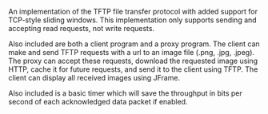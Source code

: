 An implementation of the TFTP file transfer protocol with added support for TCP-style sliding windows. This implementation only supports sending 
and accepting read requests, not write requests.

Also included are both a client program and a proxy program. The client can make and send TFTP requests with a url to an image file (.png, .jpg, .jpeg). 
The proxy can accept these requests, download the requested image using HTTP, cache it for future requests, and send it to the client using TFTP.
The client can display all received images using JFrame.

Also included is a basic timer which will save the throughput in bits per second of each acknowledged data packet if enabled. 
